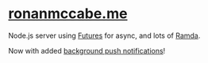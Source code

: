 # [ronanmccabe.me](https://ronanmccabe.me)

Node.js server using [Futures](https://github.com/fluture-js/Fluture) for async, and lots of [Ramda](http://ramdajs.com/).

Now with added [background push notifications](https://github.com/ronanyeah/home/blob/master/utils/pushNotify.js)!
